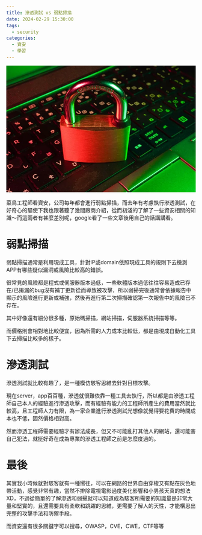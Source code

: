 ```yaml
---
title: 滲透測試 vs 弱點掃描
date: 2024-02-29 15:30:00
tags: 
  - security
categories:
  - 資安
  - 學習
---
```



![](images/2024-02-29滲透測試vs弱點掃描/0_xVsJWzST9ZMlD3ND.webp)

菜鳥工程師看資安，公司每年都會進行弱點掃描，而去年有考慮執行滲透測試，在好奇心的驅使下我也跟著聽了幾間廠商介紹，從而初淺的了解了一些資安相關的知識～而這兩者有甚麼差別呢，google看了一些文章後用自己的話講講看。

# 弱點掃描
弱點掃描通常是利用現成工具，針對IP或domain依照現成工具的規則下去檢測APP有哪些疑似漏洞或風險比較高的錯誤。

很常見的風險都是程式或伺服器版本過低，一些軟體版本過低往往容易造成已存在/已揭漏的bug沒有補丁更新從而導致被攻擊，所以弱掃完後通常會依據報告中顯示的風險進行更新或補強，然後再進行第二次掃描確認第一次報告中的風險已不存在。

其中好像還有細分很多種，原始碼掃描，網站掃描，伺服器系統掃描等等。

而價格則會相對地比較便宜，因為所需的人力成本比較低，都是由現成自動化工具下去掃描比較多的樣子。

# 滲透測試
滲透測試就比較有趣了，是一種模仿駭客思維去針對目標攻擊。

現在server，app百百種，滲透就很難依靠一種工具去執行，所以都是由滲透工程師自己本人的經驗進行滲透攻擊，而有經驗有能力的工程師所產生的費用當然就比較高，且工程師人力有限，為一家企業進行滲透測試光想像就覺得要花費的時間成本也不低，固然價格相對高。

然而滲透工程師需要經驗才有辦法成長，但又不可能亂打其他人的網站，還可能害自己犯法，就挺好奇在成為專業的滲透工程師之前是怎麼度過的。

# 最後
其實我小時候就對駭客就有一種嚮往，可以在網路的世界自由穿梭又有點在灰色地帶活動，感覺非常有趣，當然不排除電視電影過度美化影響和小男孩天真的想法 XD，不過從簡單的了解滲透和弱掃就可以知道成為駭客所需要的知識量是非常大量和堅實的，且還需要具有柔軟和跳躍的思維，更需要了解人的天性，才能構思出完整的攻擊手法和防禦手段。

而資安還有很多關鍵字可以搜尋，OWASP，CVE，CWE，CTF等等